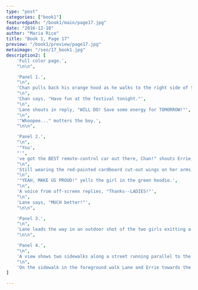 ```yaml
---
type: "post"
categories: ["book1"]
featuredpath: "/book1/main/page17.jpg"
date: "2016-12-10"
author: "Maria Rice"
title: "Book 1, Page 17"
preview: "/book1/preview/page17.jpg"
metaimage: "/seo/17_book1.jpg"
description2: [
    'Full color page.',
    "\n\n",

    'Panel 1.',
    "\n",
    'Chan pulls back his orange hood as he walks to the right side of the panel, closer to the viewer. The locker behind him indicates that he is heading back down the hallway lined with lockers. In the background, the two teenage girls grin as they watch him leave. Errie stands to the left with her back to the viewer as she looks behind her. Lane stands in the middle of the panel with her hands raised as if to amplify her voice.',
    "\n",
    'Chan says, "Have fun at the festival tonight."',
    "\n",
    'Lane shouts in reply, "WILL DO! Save some energy for TOMORROW!"',
    "\n",
    '"Whoopee..." mutters the boy.',
    "\n\n",

    'Panel 2.',
    "\n",
    '"You',
    "'",
    've got the BEST remote-control car out there, Chan!" shouts Errie, raising her right hand to her mouth.',
    "\n",
    'Still wearing the red-painted cardboard cut-out wings on her arms, the redheaded girl stands on the left side of the panel as Lane on the right bends over to pull up her limegreen messenger bag by its strap. She also holds her green snake mask by its elastic band.',
    "\n",
    '"YEAH, MAKE US PROUD!" yells the girl in the green hoodie.',
    "\n",
    'A voice from off-screen replies, "Thanks--LADIES!"',
    "\n",
    'Lane says, "MUCH better!"',
    "\n\n",

    'Panel 3.',
    "\n",
    'Lane leads the way in an outdoor shot of the two girls exitting a gray building. She and Errie walk away from two sets of double doors set against a wall in shadow. Two walls adjacent to the first one tower above both sides of the concrete pavement leading away from the doors. Green lawn begins where the left wall stops half-way down the pavement. Lane carries her limegreen messenger bag on her right side and Errie carries her pink backpack on her back. The two girls approach the sunny area of the pavement.',
    "\n\n",

    'Panel 4.',
    "\n",
    'A view shows two sidewalks along a street running parallel to the top and bottom panel borders. In the foreground, a small sliver of green grass lines the sidewalk and the bottom of the panel. Lining the sidewalk on the other side of the street stands two buildings, a gray one on the left with windows and a door and a pink one on the right with a door, an obscured neon sign, and a purple awning overshadowing a large display window. Cakes are visible behind the glass of the display window and an "OPEN" sign hangs on the door of the pink building. The two buildings are separated by an alleyway cluttered with trash cans.',
    "\n",
    'On the sidewalk in the foreground walk Lane and Errie towards the left side of the panel. Behind them, four figures stand talking. A boy in a cowboy hat holds back a large gray dog by a leash connected to its harness as the creature barks at the girls walking by. Next to him, stands the tallest and biggest figure, a man wearing a yellow sombrero, a brown vest, a white button shirt tucked into blue jeans, and brown cowboy boots with spurs. He has his arms held out palms up as he shouts at the figure next to him, a tall, shirtless dark-skinned man wearing mustard-colored fringed pants, boots, and a white feather with a black tip sticking up out of his ponytail. This man stands with a smile on his face and his arms crossed as he faces the man in the sombrero hat. Behind him, a shorter man with a cowboy hat, a light blue shirt, a blue vest, and brown chaps leans against a metal phone pole with his left hand and looks down at a phone he holds in his right.',
]

---
```


